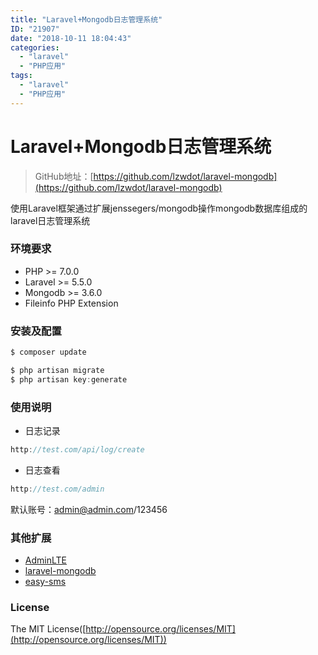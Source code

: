 ```yaml
---
title: "Laravel+Mongodb日志管理系统"
ID: "21907"
date: "2018-10-11 18:04:43"
categories: 
  - "laravel"
  - "PHP应用"
tags: 
  - "laravel"
  - "PHP应用"
---
```


# Laravel+Mongodb日志管理系统

> GitHub地址：[https://github.com/lzwdot/laravel-mongodb](https://github.com/lzwdot/laravel-mongodb)

使用Laravel框架通过扩展jenssegers/mongodb操作mongodb数据库组成的laravel日志管理系统

### 环境要求

- PHP >= 7.0.0
- Laravel >= 5.5.0
- Mongodb >= 3.6.0
- Fileinfo PHP Extension

### 安装及配置

``` js 
$ composer update
```

``` js 
$ php artisan migrate
$ php artisan key:generate
```

### 使用说明

- 日志记录

``` js 
http://test.com/api/log/create 
```

- 日志查看

``` js 
http://test.com/admin 
```

默认账号：[admin@admin.com](mailto:admin@admin.com)/123456

### 其他扩展

- [AdminLTE](https://almsaeedstudio.com/)
- [laravel-mongodb](https://github.com/jenssegers/laravel-mongodb)
- [easy-sms](https://github.com/overtrue/easy-sms)

### License

The MIT License([http://opensource.org/licenses/MIT](http://opensource.org/licenses/MIT))
